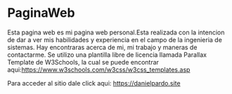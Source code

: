 # PaginaWeb
Esta pagina web es mi pagina web personal.Esta realizada con la intencion de dar a ver mis habilidades y experiencia en el campo de la ingenieria de sistemas. 
Hay encontraras acerca de mi, mi trabajo y maneras de contactarme.
Se utilizo una plantilla libre de licencia llamada Parallax Template de W3Schools, la cual se puede encontrar aqui:https://www.w3schools.com/w3css/w3css_templates.asp

Para acceder al sitio dale click aqui: https://danielpardo.site


